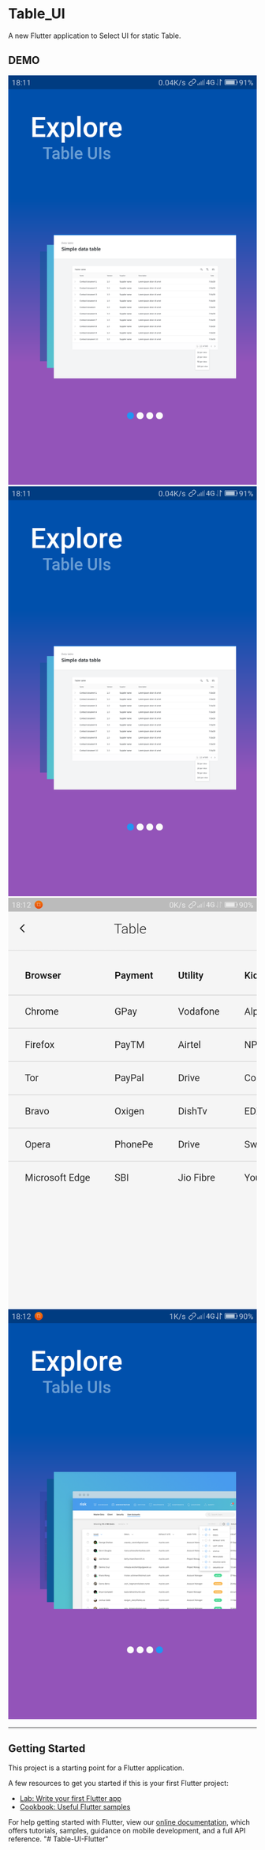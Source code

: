 # Table_UI

A new Flutter application to Select UI for static Table.

## DEMO

![SS1](https://github.com/ahtesham007/Table-UI-Flutter/blob/main/images/Screenshot_2021-05-14-18-11-56-0528632889%20(1).png)
![SS2](https://github.com/ahtesham007/Table-UI-Flutter/blob/main/images/Screenshot_2021-05-14-18-11-56-0528632889.png)
![SS3](https://github.com/ahtesham007/Table-UI-Flutter/blob/main/images/Screenshot_2021-05-14-18-12-09-0331965312.png)
![SS4](https://github.com/ahtesham007/Table-UI-Flutter/blob/main/images/Screenshot_2021-05-14-18-12-23-1411823459.png)

-----------------------------------------------------------------------------------------------------------------------------------------------------------------------------------

## Getting Started

This project is a starting point for a Flutter application.

A few resources to get you started if this is your first Flutter project:

- [Lab: Write your first Flutter app](https://flutter.dev/docs/get-started/codelab)
- [Cookbook: Useful Flutter samples](https://flutter.dev/docs/cookbook)

For help getting started with Flutter, view our
[online documentation](https://flutter.dev/docs), which offers tutorials,
samples, guidance on mobile development, and a full API reference.
"# Table-UI-Flutter" 
